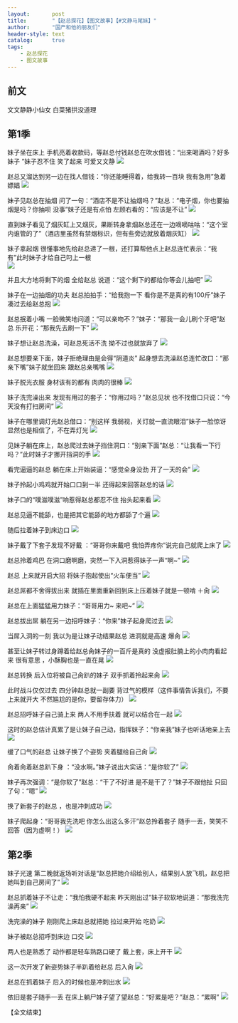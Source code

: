 ```yaml
---
layout:       post
title:        "【赵总探花】【图文故事】【#文静马尾妹】"
author:       "国产和他的朋友们"
header-style: text
catalog:      true
tags:
    - 赵总探花
    - 图文故事
---
```


## 前文

文文静静小仙女 白菜猪拱没道理

## 第1季

妹子坐在床上 手机亮着收款码，等赵总付钱赵总在吹水借钱：“出来喝酒吗？好多妹子 ”妹子忍不住 笑了起来 可爱又文静 
![](https://jt.mcq93.app/tupian/forum/202501/02/201906y1e7hjzmssrmdhis.gif)

赵总又溜达到另一边在找人借钱：“你还能睡得着，给我转一百块 我有急用”急着嫖娼 
![](https://jt.mcq93.app/tupian/forum/202501/02/201913q2n2bcmmal9lnzv0.gif)

妹子见赵总在抽烟 问了一句：“酒店不是不让抽烟吗？”赵总：“电子烟，你也要抽烟是吗？你抽呗 没事”妹子还是有点怕 左顾右看的：“应该是不让” 
![](https://jt.mcq93.app/tupian/forum/202501/02/201919y2q1spbh9v9jxdh7.gif)

直到妹子看见了烟灰缸上又烟灰，果断转身拿烟赵总还在一边嘀嘀咕咕：“这个室内谁管的了”（酒店里虽然有禁烟标识，但有些旁边就放着烟灰缸） 
![](https://jt.mcq93.app/tupian/forum/202501/02/201926exrtuxpuuv9bvrxf.gif)

妹子拿起烟 很懂事地先给赵总递了一根，还打算帮他点上赵总连忙表示：“我有”此时妹子才给自己叼上一根  
![](https://jt.mcq93.app/tupian/forum/202501/02/201935l3033bfd7dvv6y0v.gif)

并且大方地将剩下的烟 全给赵总 说道：“这个剩下的都给你等会儿抽吧” 
![](https://jt.mcq93.app/tupian/forum/202501/02/201941qsqlnywahzamawhq.gif)

妹子在一边抽烟的功夫 赵总拍拍手：“给我抱一下 看你是不是真的有100斤”妹子凑过去给赵总抱 
![](https://jt.mcq93.app/tupian/forum/202501/02/201948yvh2fknmhyklffqv.gif)

赵总抿着小嘴 一脸微笑地问道：“可以亲吻不？”妹子：“那我一会儿刷个牙吧”赵总 乐开花：“那我先去刷一下” 
![](https://jt.mcq93.app/tupian/forum/202501/02/201955rbjiblbt33of3633.gif)

妹子想让赵总洗澡，可赵总死活不洗 拗不过也就放弃了
![](https://jt.mcq93.app/tupian/forum/202501/02/202003nyxhzd3d7p5gxs7b.gif)

赵总想要亲下面，妹子拒绝理由是会得“阴道炎” 起身想去洗澡赵总连忙改口：“那亲下嘴”妹子就坐回来 跟赵总亲嘴嘴
![](https://jt.mcq93.app/tupian/forum/202501/02/202010ze6f692epw8h0g6b.gif)

妹子脱光衣服 身材该有的都有 肉肉的很棒 
![](https://jt.mcq93.app/tupian/forum/202501/02/202018g82zwzppop0uh8is.gif)

妹子洗完澡出来 发现有用过的套子：“你用过吗？”赵总见状 也不找借口只说：“今天没有打扫房间” 
![](https://jt.mcq93.app/tupian/forum/202501/02/202026zjls9rphv1j7s9bh.gif)

妹子在哪里调灯光赵总借口：“别这样 我弱视，关灯就一直流眼泪”妹子一脸惊讶 显然也是相信了，不在弄灯光 
![](https://jt.mcq93.app/tupian/forum/202501/02/202033ngqk65hcz5khiph1.gif)

见妹子躺在床上，赵总爬过去妹子挡住洞口：“别亲下面”赵总：“让我看一下行吗？”此时妹子才挪开挡洞的手 
![](https://jt.mcq93.app/tupian/forum/202501/02/202039bfacunfjf5cu4dh8.gif)

看完逼逼的赵总 躺在床上开始装逼：“感觉全身没劲 开了一天的会” 
![](https://jt.mcq93.app/tupian/forum/202501/02/202047re6ug5162t7ikptl.gif)

妹子拎起小鸡鸡就开始口口到一半 还得起来回答赵总的话 
![](https://jt.mcq93.app/tupian/forum/202501/02/202055irt55rc4xirxsvdx.gif)

妹子口的“噗滋噗滋”响惹得赵总都忍不住 抬头起来看 
![](https://jt.mcq93.app/tupian/forum/202501/02/202102wg55i5nmxky452ny.gif)

赵总见逼不能舔，也是把其它能舔的地方都舔了个遍 
![](https://jt.mcq93.app/tupian/forum/202501/02/202108p5n5tni33zi4ty4p.gif)

随后拉着妹子到床边口 
![](https://jt.mcq93.app/tupian/forum/202501/02/202116mgwj1yczm487ggg4.gif)

妹子戴了下套子发现不好戴 ：“哥哥你来戴吧 我怕弄疼你”说完自己就爬上床了 
![](https://jt.mcq93.app/tupian/forum/202501/02/202124qbdsifpfwyisilty.gif)

赵总拎着鸡巴 在洞口磨啊磨，突然一下入洞惹得妹子一声“啊~” 
![](https://jt.mcq93.app/tupian/forum/202501/02/202131rb74hzo4pn74oq04.gif)

赵总 上来就开启大招 将妹子抱起使出“火车便当” 
![](https://jt.mcq93.app/tupian/forum/202501/02/202137ipb44gztjp70t0p7.gif)

赵总屌都不舍得拔出来 就插在里面重新回到床上压着妹子就是一顿啃 ＋肏 
![](https://jt.mcq93.app/tupian/forum/202501/02/202145gs6hjpy9j363nz6y.gif)

赵总在上面猛猛用力妹子：“哥哥用力~ 来吧~” 
![](https://jt.mcq93.app/tupian/forum/202501/02/202152eezwea6ww741grwg.gif)

赵总拔出屌 躺在另一边招呼妹子：“你来”妹子起身爬过去 
![](https://jt.mcq93.app/tupian/forum/202501/02/202159mhwhh7jh878j2w5c.gif)

当屌入洞的一刻 我以为是让妹子动结果赵总 进洞就是高速 爆肏 
![](https://jt.mcq93.app/tupian/forum/202501/02/202206n1rmmlv7aim00mvu.gif)

甚至让妹子转过身蹲着给赵总肏妹子的一百斤是真的 没虚报肚腩上的小肉肉看起来 很有意思 ，小酥胸也是一直在晃 
![](https://jt.mcq93.app/tupian/forum/202501/02/202214tcssl3y2k2oly6z7.gif)

赵总转换 后入位将被自己肏趴的妹子 双手抓着拎起来肏 
![](https://jt.mcq93.app/tupian/forum/202501/02/202221kqp1a8c1snen8np9.gif)

此时战斗仅仅过去 四分钟赵总就一副要 背过气的模样（这件事情告诉我们，不要上来就开大 不然尴尬的是你，要留存体力） 
![](https://jt.mcq93.app/tupian/forum/202501/02/202228p1rlmyyrymmvyvvy.gif)

赵总招呼妹子自己骑上来 两人不用手扶着 就可以结合在一起 
![](https://jt.mcq93.app/tupian/forum/202501/02/202234i4hj6i14y44h4eqh.gif)

这时的赵总估计真累了是让妹子自己动，指挥妹子：“你亲我”妹子也听话地亲上去 
![](https://jt.mcq93.app/tupian/forum/202501/02/202241yb9sb3botslo98ly.gif)

缓了口气的赵总 让妹子换了个姿势 夹着腿给自己肏
![](https://jt.mcq93.app/tupian/forum/202501/02/202250tr4rx6tztpm400xt.gif)

肏着肏着赵总趴下身 ：“没水啊。”妹子说出大实话：“是你软了” 
![](https://jt.mcq93.app/tupian/forum/202501/02/202257naa5paww6fbzoara.gif)

妹子再次强调：“是你软了”赵总：“干了不好进 是不是干了？”妹子不跟他扯 只回了句：“嗯” 
![](https://jt.mcq93.app/tupian/forum/202501/02/202305x99z68qz96u81ccg.gif)

换了新套子的赵总 ，也是冲刺成功 
![](https://jt.mcq93.app/tupian/forum/202501/02/202311qc0m8vr1wvmxd1qd.gif)

妹子爬起身：“哥哥我先洗吧 你怎么出这么多汗”赵总拎着套子 随手一丢，笑笑不回答（因为虚啊！） 
![](https://jt.mcq93.app/tupian/forum/202501/02/202318j8x08xzeaz6lx40u.gif)

## 第2季

妹子光速 第二晚就返场听对话是“赵总把她介绍给别人，结果别人放飞机，赵总把她叫到自己房间了”
![](https://jt.mcq93.app/tupian/forum/202501/02/202326qireui1ij993rik0.gif)

赵总抓着妹子不让走：“我怕我硬不起来 昨天刚出过”妹子软软地说道：“那我洗完澡再亲”
![](https://jt.mcq93.app/tupian/forum/202501/02/202334r20ni02401inniz1.gif)

洗完澡的妹子 刚刚爬上床赵总就把她 拉过来开始 吃奶
![](https://jt.mcq93.app/tupian/forum/202501/02/202342p14k21k21i7z1242.gif)

妹子被赵总招呼到床边 口交
![](https://jt.mcq93.app/tupian/forum/202501/02/202349ong9gww9zcnypppp.gif)

两人也是熟悉了 动作都是轻车熟路口硬了 戴上套，床上开干
![](https://jt.mcq93.app/tupian/forum/202501/02/202356eihpgjmgbsbqdbvh.gif)

这一次开发了新姿势妹子半趴着给赵总 后入肏
![](https://jt.mcq93.app/tupian/forum/202501/02/202404tgg2tquq7ttqqq07.gif)

赵总在抓着妹子 后入的时候也是冲刺出水
![](https://jt.mcq93.app/tupian/forum/202501/02/202412kou6eeuyuupyeuid.gif)

依旧是套子随手一丢 在床上躺尸妹子望了望赵总：“好累是吧？”赵总：“累啊”
![](https://jt.mcq93.app/tupian/forum/202501/02/202419ogq89cnnqzd159j4.gif)

【全文结束】